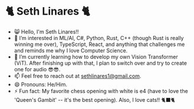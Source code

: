 # 🐈 Seth Linares 🐈

- 😸 Hello, I'm Seth Linares!!
- 👀 I’m interested in ML/AI, C#, Python, Rust, C++ (though Rust is really winning me over), TypeScript, React, and anything that challenges me and reminds me why I love Computer Science.
- 🌱 I’m currently learning how to develop my own Vision Transformer (ViT). After finishing up with that, I plan to switch over and try to create one for audio 😎😎.
- 📫 Feel free to reach out at sethlinares1@gmail.com.
- 😄 Pronouns: He/Him.
- ⚡ Fun fact: My favorite chess opening with white is e4 (have to love the 'Queen's Gambit' -- it's the best opening). Also, I love cats!! 🐈‍⬛🐈


<!---
seth-linares/seth-linares is a ✨ special ✨ repository because its `README.md` (this file) appears on your GitHub profile.
You can click the Preview link to take a look at your changes.
--->
